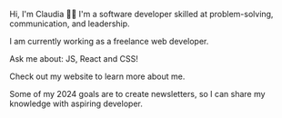Hi, I'm Claudia 👋🏽
I'm a software developer skilled at problem-solving, communication, and leadership.

I am currently working as a freelance web developer.

Ask me about: JS, React and CSS!

Check out my website to learn more about me.

Some of my 2024 goals are to create newsletters, so I can share my knowledge with aspiring developer. 

